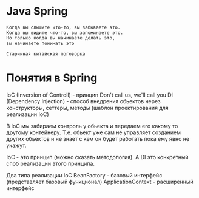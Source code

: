 Java Spring
===============================
    Когда вы слышите что-то, вы забываете это.
    Когда вы видите что-то, вы запоминаете это.
    Но только когда вы начинаете делать это,
    вы начинаете понимать это

    Старинная китайская поговорка

Понятия в Spring
===============
IoC (Inversion of Controll) - принцип Don't call us, we'll call you
DI (Dependency Injection) - способ внедрения обьектов через конструкторы, сеттеры, методы (шаблон проектирования для реализации IoC)

В IoC мы забираем контроль у обьекта и передаем его какому то другому контейнеру. Т.е. обьект уже сам не управляет созданием других обьектов и не знает с кем он будет работать пока ему явно не укажут.

IoC - это принцип (можно сказать методология). А DI это конкретный споб реализации этого принципа.

Два типа реализации IoC
BeanFactory - базовый интерфейс (представляет базовый функционал)
ApplicationContext - расширенный интерфейс
